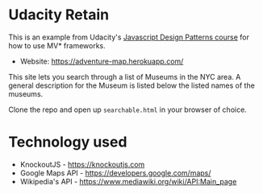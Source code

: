 # Udacity Retain

This is an example from Udacity's [Javascript Design Patterns course](https://www.udacity.com/course/javascript-design-patterns--ud989) for how to use MV* frameworks.
- Website: https://adventure-map.herokuapp.com/

This site lets you search through a list of Museums in the NYC area. A general description for the Museum is listed below the listed names of the museums.

Clone the repo and open up `searchable.html` in your browser of choice.

# Technology used
- KnockoutJS - https://knockoutjs.com
- Google Maps API - https://developers.google.com/maps/
- Wikipedia's API - https://www.mediawiki.org/wiki/API:Main_page

